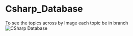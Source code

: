 # Csharp_Database

To see the topics across by Image each topic be in branch
![CSharp Database](https://github.com/MohamedAnwarAlhamed/CSharp_Database/assets/76563640/ce820a18-9596-4ef4-8d95-6d2a7eada2ae)
